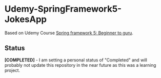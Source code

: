 # Udemy-SpringFramework5-JokesApp

Based on Udemy Course [Spring framework 5: Beginner to guru](https://www.udemy.com/course/spring-framework-5-beginner-to-guru/).


## Status

**[COMPLETED]** - I am setting a personal status of "Completed" and will probably not update this repository in the near future as this was a learning project.

